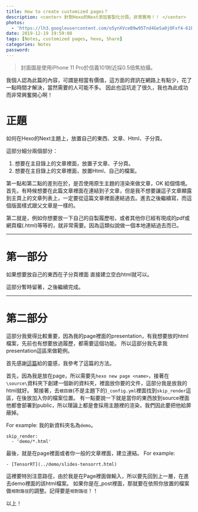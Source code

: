 ```yaml
---
title: How to create customized pages？
description: <center> 針對Hexo的Next添加客製化分頁。非常實用！！ </center>
photos:
  - 'https://lh3.googleusercontent.com/o5ynXVceB9w95Tnd4GeSa0jOFxf4-61FpjCk_l3LpaYW7KmCmbBRdiDtTrZGPevU7i7I6LTxo1xmroJWyuXPaMKha2hQfGMuqyORamN90BWCbSS7F8jPkPsh8F_QwJEoplGQnb0Qmoxe6d6go4WteaLxZ4SAjAds9zcdRFpth3iYlZMSxYCaMVKclEXke7_40oh2m5Csqh-CqNCcJ2iDyw8ecIIwf71DrLI2cZxgBIPq0dnp3xX2maHm-A9f_D_oc1C_Lymuq5SFA6tywdmQWc0GzU8-ZBeA4HFa_ML6QJa24h94PuO9iGHiBiWIVCdQPDyikKtpw4Cr7ol_6FBpVVoY2q1fpOsM-NytiDAxbAx66Jm59Zw5cJC14BwrZqCyqlcvtkNDwZrO76R_MJr-HInuN1rZ_m8Qh2qk9RHS8XyuJdG_EMXZ1BZpkagNPsYdsdsSrtY_aN1koUUeQDCF5GZiLUemrjZga47RftEHQeHPzL1FwXRHHRld_Wg1GjQsJjaejib-fFgFu3KMPx2yu6IVES_frFT99VahOWxic7oCkFuyqdWsuEyu2xKbS_LbRlG68T3m-ryf3FeG5v4lYaZlVEWVBTW5PmjSlwPNaJvRzvq5lyKONsyPyZZvRoNwI0gebx3lRDiuKAmmX-O4KZNhSEbN5srPES_mKkrjog75w84JIF9r9vuI0yZPh5yZRnwcBefgcrEL__roCu57OoXrtoIBCLnxK3cKYbFSlgIOM0hPpw=w1262-h946-no'
date: 2019-12-19 19:59:08
tags: [Notes, customized pages, hexo, Share]
categories: Notes
password:
---
```

>封面圖是使用iPhone 11 Pro於信義101附近採0.5倍焦拍攝。

我個人認為此篇的內容，可謂是相當有價值，這方面的資訊在網路上有點少，花了一點時間才解決，當然需要的人可能不多。
因此也這坑走了很久，我也為此成功而非常興奮開心啊！

# 正題
如何在Hexo的Next主題上，放置自己的東西、文章、Html、子分頁。

這部分細分兩個部分：
1. 想要在主目錄上的文章裡面，放置子文章、子分頁。
2. 想要在主目錄上的文章裡面，放置Html、自己的檔案。

第一點和第二點的差別在於，是否使用原生主題的渲染來做文章，OK 給個情境。
首先，有時候想要在此篇文章裡面在連結到子文章，但是我不想要讓這子文章顯露到主頁上的文章列表上，一定要從這篇文章裡面連結過去。進去之後繼續寫，而這個版面樣式跟父文章是一樣的。

第二就是，例如你想要放一下自己的自製履歷啦，或者其他你已經有現成的pdf或網頁檔(.html)等等的，就非常需要。因為這類似說做一個本地連結過去而已。

---
# 第一部分

如果想要放自己的東西在子分頁裡面 直接建立空白html就可以。
<!-- [HTML file test](../custom_page/test.html)
[Md file test](../custom_page//2019/12/19/test_md.md) -->
這部分暫時留著，之後繼續完成。

---
# 第二部分
這部分我覺得比較重要，因為我的page裡面的presentation，有我想要放的html檔案，先前也有想要放過履歷，都需要這個功能。
所以這部分我先拿我presentation這區來做範例。

首先感謝[這篇](https://www.zhihu.com/question/56677837)給的靈感，我參考了這篇的方法。

首先，因為我是放在page，所以需要先`hexo new page <name>`，接著在`\source\`資料夾下創建一個新的資料夾，裡面放你要的文件，這部分我是放我的html就好。
緊接著，去`根目錄`(不是主題下的)`_config.yml`裡面找到`skip_render`這區，在後放加入你的檔案位置。
有一點要說一下就是當你的東西放到source裡面他都會部署到public，所以理論上都是會採用主題裡的渲染，我們因此要把他給屏蔽掉。

For example:
我的新資料夾名為`demo`。

```
skip_render:
  - 'demo/*.html'
```

最後，就是在page裡面或者你一般的文章裡面，建立連結。
For example:

```
- [TensorRT](../demo/slides-tensorrt.html)
```

這裡要特別注意路徑，由於我是在Page裡面做輸入，所以要先回到上一層，在進去demo裡面的該html檔案。
如果你是在_post裡面，那就要在依照你放置的檔案做`相對路徑`的調整。記得要是`相對路徑`！！


以上！

